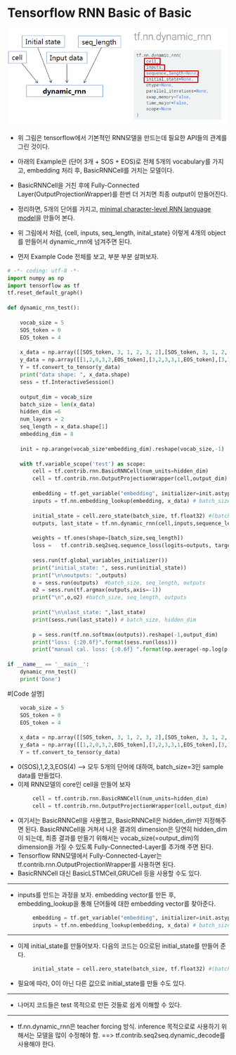 # Tensorflow RNN Basic of Basic
<p align="center"><img width="700" src="dynamic-rnn.png" />  </p>


* 위 그림은 tensorflow에서 기본적인 RNN모델을 만드는데 필요한 API들의 관계를 그린 것이다.

* 아래의 Example은 (단어 3개 + SOS + EOS)로 전체 5개의 vocabulary를 가지고, embedding 처리 후, BasicRNNCell를 거치는 모델이다.
* BasicRNNCell을 거친 후에 Fully-Connected Layer(OutputProjectionWrapper)를 한번 더 거치면 최종 output이 만들어진다.
* 정리하면, 5개의 단어를 가지고, [minimal character-level RNN language model](http://karpathy.github.io/2015/05/21/rnn-effectiveness/)을 만들어 본다.
* 위 그림에서 처럼, {cell,  inputs, seq_length, inital_state} 이렇게 4개의 object를 만들어서 dynamic_rnn에 넘겨주면 된다.
* 먼저 Example Code 전체를 보고, 부분 부분 살펴보자.

```python
# -*- coding: utf-8 -*-
import numpy as np
import tensorflow as tf
tf.reset_default_graph()

def dynamic_rnn_test():

    vocab_size = 5
    SOS_token = 0
    EOS_token = 4
    
    x_data = np.array([[SOS_token, 3, 1, 2, 3, 2],[SOS_token, 3, 1, 2, 3, 1],[SOS_token, 1, 3, 2, 2, 1]], dtype=np.int32)
    y_data = np.array([[1,2,0,3,2,EOS_token],[3,2,3,3,1,EOS_token],[3,1,1,2,0,EOS_token]],dtype=np.int32)
    Y = tf.convert_to_tensor(y_data)
    print("data shape: ", x_data.shape)
    sess = tf.InteractiveSession()
    
    output_dim = vocab_size
    batch_size = len(x_data)
    hidden_dim =6
    num_layers = 2
    seq_length = x_data.shape[1]
    embedding_dim = 8

    init = np.arange(vocab_size*embedding_dim).reshape(vocab_size,-1)
    
    with tf.variable_scope('test') as scope:
        cell = tf.contrib.rnn.BasicRNNCell(num_units=hidden_dim)
        cell = tf.contrib.rnn.OutputProjectionWrapper(cell,output_dim)
    
        embedding = tf.get_variable("embedding", initializer=init.astype(np.float32),dtype = tf.float32)
        inputs = tf.nn.embedding_lookup(embedding, x_data) # batch_size  x seq_length x embedding_dim
    
        initial_state = cell.zero_state(batch_size, tf.float32) #(batch_size x hidden_dim) 
        outputs, last_state = tf.nn.dynamic_rnn(cell,inputs,sequence_length=[seq_length]*batch_size,initial_state=initial_state)    

        weights = tf.ones(shape=[batch_size,seq_length])
        loss =   tf.contrib.seq2seq.sequence_loss(logits=outputs, targets=Y, weights=weights)
    
        sess.run(tf.global_variables_initializer())
        print("initial_state: ", sess.run(initial_state))
        print("\n\noutputs: ",outputs)
        o = sess.run(outputs)  #batch_size, seq_length, outputs
        o2 = sess.run(tf.argmax(outputs,axis=-1))
        print("\n",o,o2) #batch_size, seq_length, outputs
    
        print("\n\nlast_state: ",last_state)
        print(sess.run(last_state)) # batch_size, hidden_dim
      
        p = sess.run(tf.nn.softmax(outputs)).reshape(-1,output_dim)
        print("loss: {:20.6f}".format(sess.run(loss)))
        print("manual cal. loss: {:0.6f} ".format(np.average(-np.log(p[np.arange(y_data.size),y_data.flatten()]))) )

if __name__ == '__main__':
    dynamic_rnn_test()
    print('Done')
```

#[Code 설명]
```python
    vocab_size = 5
    SOS_token = 0
    EOS_token = 4
    
    x_data = np.array([[SOS_token, 3, 1, 2, 3, 2],[SOS_token, 3, 1, 2, 3, 1],[SOS_token, 1, 3, 2, 2, 1]], dtype=np.int32)
    y_data = np.array([[1,2,0,3,2,EOS_token],[3,2,3,3,1,EOS_token],[3,1,1,2,0,EOS_token]],dtype=np.int32)
    Y = tf.convert_to_tensor(y_data)
```

* 0(SOS),1,2,3,EOS(4) --> 모두 5개의 단어에 대하여, batch_size=3인 sample data를 만들었다.
* 이제 RNN모델의 core인 cell을 만들어 보자


```python
        cell = tf.contrib.rnn.BasicRNNCell(num_units=hidden_dim)
        cell = tf.contrib.rnn.OutputProjectionWrapper(cell,output_dim)
```

* 여기서는 BasicRNNCell을 사용했고, BasicRNNCell은 hidden_dim만 지정해주면 된다. BasicRNNCell을 거쳐서 나온 결과의 dimension은 당연히 hidden_dim이 되는데, 최종 결과를 만들기 위해서는 vocab_size(=output_dim)의 dimension을 가질 수 있도록 Fully-Connected-Layer를 추가해 주면 된다.
* Tensorflow RNN모델에서 Fully-Connected-Layer는 tf.contrib.rnn.OutputProjectionWrapper를 사용하면 된다.
* BasicRNNCell 대신 BasicLSTMCell,GRUCell 등을 사용할 수도 있다.

---
* inputs를 만드는 과정을 보자. embedding vector를 만든 후, embedding_lookup을 통해 단어들에 대한 embedding vector를 찾아준다.

```python
        embedding = tf.get_variable("embedding", initializer=init.astype(np.float32),dtype = tf.float32)
        inputs = tf.nn.embedding_lookup(embedding, x_data) # batch_size  x seq_length x embedding_dim
```
---
* 이제 initial_state를 만들어보자. 다음의 코드는 0으로된 initial_state를 만들어 준다.
```python
        initial_state = cell.zero_state(batch_size, tf.float32) #(batch_size x hidden_dim) 
```
* 필요에 따라, 0이 아닌 다른 값으로 initial_state를 만들 수도 있다.

---
* 나머지 코드들은 test 목적으로 만든 것들로 쉽게 이해할 수 있다.

---
* tf.nn.dynamic_rnn은 teacher forcing 방식. inference 목적으로로 사용하기 위해서는 모델을 많이 수정해야 함. ==> tf.contrib.seq2seq.dynamic_decode를 사용해야 한다.

